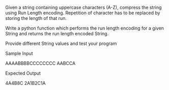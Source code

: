 
Given a string containing uppercase characters (A-Z), compress the string using Run Length encoding. Repetition of character has to be replaced by storing the length of that run.

Write a python function which performs the run length encoding for a given String and returns the run length encoded String.

Provide different String values and test your program

Sample Input

AAAABBBBCCCCCCCC
AABCCA

Expected Output

4A4B8C
2A1B2C1A

